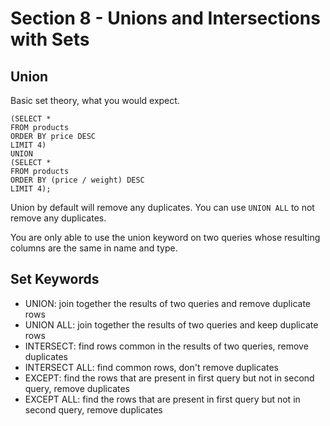 # Section 8 - Unions and Intersections with Sets
## Union
Basic set theory, what you would expect.
```
(SELECT *
FROM products 
ORDER BY price DESC
LIMIT 4)
UNION
(SELECT *
FROM products
ORDER BY (price / weight) DESC
LIMIT 4);
```
Union by default will remove any duplicates. You can use
`UNION ALL`
to not remove any duplicates.

You are only able to use the union keyword on two queries whose resulting columns are the same
in name and type.

## Set Keywords
- UNION: join together the results of two queries and remove duplicate rows
- UNION ALL: join together the results of two queries and keep duplicate rows
- INTERSECT: find rows common in the results of two queries, remove duplicates
- INTERSECT ALL: find common rows, don't remove duplicates
- EXCEPT: find the rows that are present in first query but not in second query, remove duplicates
- EXCEPT ALL: find the rows that are present in first query but not in second query, remove duplicates